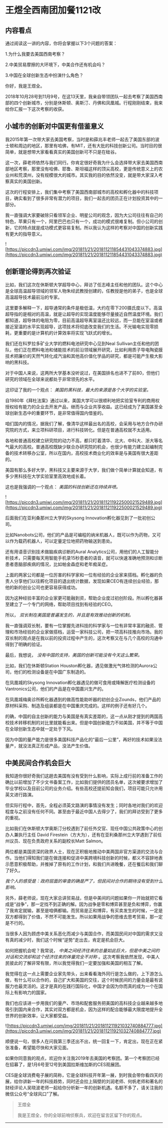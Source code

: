# 王煜全西南团加餐1121改

## 内容看点

通过阅读这一讲的内容，你将会掌握以下3个问题的答案：

1.为什么我要去美国西南考察？

2.中美贸易摩擦的大环境下，中美合作还有机会吗？

3.中国在全球创新生态中扮演什么角色？

你好，我是王煜全。

2018年10月28号到11月9号，在这13天里，我亲自带领团队一起去考察了美国西南部的四个创新城市，分别是休斯顿、奥斯汀、丹佛和凤凰城。行程刚刚结束，我来给你汇报一下这次考察的收获。

## 小城市的创新对中国更有借鉴意义

我2015年第一次带大家去美国考察，当时是和薛兆丰老师一起去了美国东部的波士顿和周边的地区，那里有哈佛，有MIT，还有大批的科技创新公司。当时目的很简单，就是想带大家看看真实的美国创新可不只是在硅谷。

这一次，薛老师依然与我们同行。你肯定很好奇我为什么会选择带大家去美国西南部地区考察，那里没有哈佛、耶鲁、斯坦福这样的顶尖高校，更是传统意义上的农业州和荒漠州，没有规模很大的城市。其实我的目的依然没变，就是带大家深入考察真实的美国创新。

这次的行程安排上，我们集中考察了美国西南部城市的高校和孵化器中的科技项目，确实看到了很多非常有潜力的项目，我们一起去的团员正在计划投资其中的一部分。

我一直强调大家要破除只看领军企业、明星公司的观念，因为大公司往往有自己的特色，苹果只有一个，阿里巴巴也只有一个，成功的模式很难复制。但小公司的创新，它的特点就是成功模式更容易复制。所以我认为这样的考察对中国的创新实践有更大的指导意义。

![https://piccdn3.umiwi.com/img/201811/21/201811211854431043374883.jpg](https://piccdn3.umiwi.com/img/201811/21/201811211854431043374883.jpg)

## 创新理论得到再次验证

比如，我们这次在休斯顿大学超导中心，拜访了任志峰主任和他的团队。这个中心是全球高温超导领域的领军人物朱经武教授创建的，任教授是他的弟子，也是全球高温超导技术最前沿的专家。

这里要多解释一下，超导通常的条件是极低温，大约在零下200摄氏度以下。高温超导指的是相对的高温，就是让超导的实现温度能够尽量接近自然温度环境。我们都知道，超导体的电阻为零，目前高温超导离室温还比较远，而一旦能在室温或者接近室温的水平实现超导，这项技术将彻底改变我们的生活。不光输电实现零损耗，更重要的是计算机的计算效率将实现飞跃式的增长。

我们还在科罗拉多矿业大学的燃料电池研究中心见到Neal Sullivan主任和他的团队，他们正在燃料电池和储能技术的前沿领域展开研究，比如利用质子导电陶瓷膜技术把廉价的天然气转化成汽油和其他高价值化学品的研究，都是可能产生极大影响的黑科技。

对于中国人来说，这两所大学基本没听说过，在美国排名也进不了前80，但他们研究的领域在全球来说都处于非常领先的水平。

这印证了我的一个观点： *美国的黑科技，最大的来源是各个大学的实验室。*

自1980年《拜杜法案》通过以来，美国大学可以很顺利地把实验室专利的商用权授权给有能力的企业去开发产品，继而与企业共享收益。这已经成为了美国甚至全球创新生态中的重要环节，是非常值得国内借鉴的。

咱们国内的情况，据我们了解，像清华这样最出名的高校，会采用与地方合作办研究院的方式，来立项科研项目，进行科技转化。但是在普通高校就不太适用。

各地和普通高校建立研究院的动力不高，都只盯着清华、北大、中科大、浙大等名气最大的高校。普通高校既缺少联合办研究院的机会，也很少有能力建立起编制完备的技术转移办公室，所以在国内，高校技术商业化的效率是与美国有很大差距的。

美国有那么多好大学，黑科技又主要来源于大学，我们做个简单计算就会知道，有多少黑科技在大学实验室里高效地成长着。

这也是我强调的一个观点： *美国的科技创新还在持续井喷。*

![https://piccdn3.umiwi.com/img/201811/21/201811211922500021529489.jpg](https://piccdn3.umiwi.com/img/201811/21/201811211922500021529489.jpg)

后面我们在亚利桑那州立大学的Skysong Innovation孵化器见到了一批初创公司。

比如Nanobots公司，他们的产品是可编程的纳米机器人，既可以作为药物，又可以作为载药机器人，可以定量定位地把药物输送到患处。

还有用语音识别技术做脑疾病诊断的Aural Analytics公司，用他们的人工智能分析技术，只需要每天用智能手机录15秒患者的语音，就可以快速准确地预测和诊断患者患脑部疾病的情况，比如帕金森症和老年痴呆症。

上面的两家公司都是一位厉害的科学家和一位有经验的企业家来搭档。孵化器的负责人分享他们以往孵化项目的退出统计数据，发现如果CEO有连续创业经验，那他的新的创业公司也更容易获得成功。

因为这种经验丰富的企业家更可能融到资，帮助企业度过初创阶段。所以孵化器甚至建立了一个专门的网络，帮助项目找到有经验的CEO。

所以， *双长制在美国是普遍发生的，并且是有效推动创新的机制。*

我一直强调双长制，要有一位掌握先进科技的科学家与一位有非常丰富的融资、管理和市场经验的企业家做搭档，运营一家科技公司，把一项高科技推向市场。我的双长制的观点是在我以前的投资过程中产生的，这次考察又在与几个高校的沟通中得到了明确的验证。

最后，我想说， *没有中国的支持，美国的创新可能没有今天这么繁荣。*

比如，我们在休斯顿Station Houston孵化器，遇见做激光气体检测的Aurora公司，他们的检测设备是在中国广东制造的。

在凤凰城的Skysong Innovation孵化器遇见的做可食用或降解医疗检测设备的Vantronics公司，他们的产品是在中国嘉兴生产的。

在凤凰城梅奥诊所孵化器遇到的做高性能助听器的初创企业Zounds，他们产品的原材料采购、制造及组装都是在中国重庆完成的。这样的例子还有好几个。

的确，中国的自主创新的能力与美国是有真实差距的，这一点从刚才提到的两国高校技术转移机制的对比里就能看出来。但是中国创新能力不如美国，并不等于中国在全球创新生态中就一定处于下风。

因为中国的量产能力是很多美国科技产品化的“最后一公里”，再好的技术如果没法量产，就没法真正形成产品，没法产生价值。

## 中美民间合作机会巨大

我知道你很好奇我们这趟去美国有没有受到什么影响，实际上成行前的准备工作的确比以前增加了不少文书备案工作，比如我们提供的团员名单，这次被要求增加了毕业学校以及目前公司的业务介绍。有些高校还提前知会我们，项目可能只允许用英文进行路演。

但实际行程中，首先，全程必须英文路演的事情没有发生；同时各地对我们的欢迎程度与之前没有任何不同。甚至由于最近中国人去得少了，我们的拜访受到了更多的重视。

比如我们在休斯顿大学奥斯汀分校遇到了前任外交官、现任中国公共政策中心的创办人兼执行主任 David Firestein（方大为），还有在亚利桑那州立大学遇到了前任州议员、现在负责政府关系的副校长Matt Salmon。

两位都是美国资深的政界人士，现在正积极地推动中美两国非官方渠道的交流与合作。当他们得知我们是在做连接和促进中美跨境科技创新的时候，都义不容辞地表示愿意积极帮助，并推掉了原有的工作计划，和我们共进晚餐，还在餐后和我们聊了好久。

 *我个人的感受是：政府层面的审查的确是严了，但民间对合作的期待没有受到什么影响。*

另外，薛老师说，现在大家总讲贸易战，但是中美间的问题如果你一开始就把它看成是“战争”，那一定找不到正确的解。因为战争是零和博弈甚至是负和博弈，你赢了我肯定就输，甚至是咱俩都输。而贸易是正和博弈，有买卖发生的时候，一定是双方都得到了价值，不然不可能发生。所以如果用战争的思维去思考贸易，那一定是不行的。

当很多人因为顾虑中美关系恶化而减少与美国合作，而美国民间对中国的需求又没有真的减少时，我们这个时候“逆势”走出去，肯定是机会巨大。

如何把握机会呢？我常说， *中美之间经济往来的总量如此巨大，但是中美之间的对话和交流却和这个经济往来的体量完全不对称* 。这次考察我依然发现，中美人民彼此的了解非常有限，所以我觉得我们一定要加强和美国的相互了解。

我觉得在这一点上需要企业家先带头，出来看看海外同行是怎么做的，上下游怎么做，有什么可以合作的，自己扩大和美国的交往，这个时候民间的力量会是最有说服力也最灵活的。这才是真的在践行国际化，中国才会因为你而真的成为一个在国际上有影响力的国家。

我们也应该进一步用我们的量产、市场和配套服务把美国的高科技企业越来越多地吸引到国内来合作，其实对双方都是机会，因为这样的配合能够最大限度地提升全世界的创新效率，让大家都受益。

![https://piccdn3.umiwi.com/img/201811/21/201811211921032740884777.jpg](https://piccdn3.umiwi.com/img/201811/21/201811211921032740884777.jpg)

顺便说一句，很多人在问我第三季还出不出，统一回复一下，肯定出，现在正在紧张准备，希望能尽快和大家见面。

如果你同意我的观点，欢迎你关注我2019年去美国的考察团。第一个考察团已经在招募了，是1月6号至12号到美国拉斯维加斯的CES观展团。

CES是全球消费电子展的简称，它是全球科技开年第一展，到时我会带你看四天的展，给你讲新一年的科技趋势，同时还会拉上隔壁的刘润老师、何帆老师和著名的财经评论人吴晓波老师一起给你分析新一年的创新机遇。名额不多了，请关注我的微信公众号“全球风口”了解。

> 王煜全
> 
> 我是王煜全，你的全球前哨侦察兵，欢迎在留言区留下你的观点。

---
